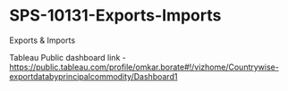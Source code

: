 # SPS-10131-Exports-Imports
Exports &amp; Imports

Tableau Public dashboard link - https://public.tableau.com/profile/omkar.borate#!/vizhome/Countrywise-exportdatabyprincipalcommodity/Dashboard1
